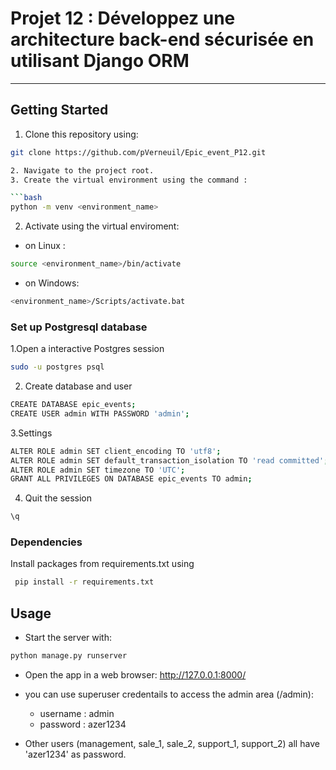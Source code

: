 # Projet 12 : Développez une architecture back-end sécurisée en utilisant Django ORM

---

## Getting Started



1. Clone this repository using:
 ```bash 
 git clone https://github.com/pVerneuil/Epic_event_P12.git

2. Navigate to the project root.
3. Create the virtual environment using the command :

 ```bash
python -m venv <environment_name>
```

2. Activate using the virtual enviroment:

- on Linux :

```bash
source <environment_name>/bin/activate
```

- on Windows:

```bash
<environment_name>/Scripts/activate.bat
```
### Set up Postgresql database
1.Open a interactive Postgres session
```bash
sudo -u postgres psql
```
2. Create database and user 
```bash
CREATE DATABASE epic_events;
CREATE USER admin WITH PASSWORD 'admin';
```
3.Settings
```bash
ALTER ROLE admin SET client_encoding TO 'utf8';
ALTER ROLE admin SET default_transaction_isolation TO 'read committed';
ALTER ROLE admin SET timezone TO 'UTC';
GRANT ALL PRIVILEGES ON DATABASE epic_events TO admin;
```
4. Quit the session
```bash
\q
```
### Dependencies

Install packages from requirements.txt using

```bash
 pip install -r requirements.txt
 ```

## Usage

- Start the server with:

 ```bash
 python manage.py runserver
 ```

- Open the app in a web browser:  http://127.0.0.1:8000/

- you can use superuser credentails to access the admin area (/admin):
  - username : admin
  - password : azer1234
- Other users (management, sale_1, sale_2, support_1, support_2) all have 'azer1234' as password.